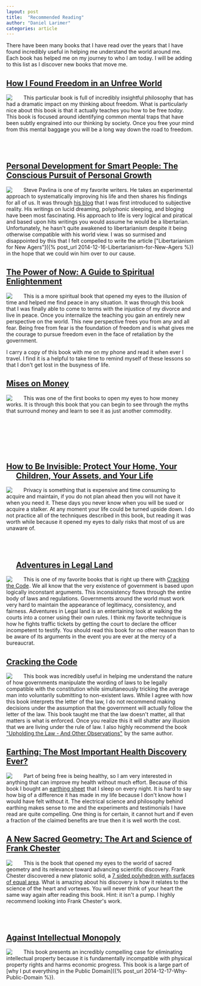 ```yaml
---
layout: post
title:  "Recommended Reading"
author: "Daniel Larimer"
categories: article 
---
```


There have been many books that I have read over the years that I have found incredibly useful in helping me understand the world around me.  Each book has helped me on my journey to who I am today.  I will be adding to this list as I discover new books that move me.  

## <a href="http://www.amazon.com/gp/product/B008T2CJ9Q/ref=as_li_tl?ie=UTF8&camp=1789&creative=9325&creativeASIN=B008T2CJ9Q&linkCode=as2&tag=bytesblog-20&linkId=PNA6DQ35L26EP6QT">How I Found Freedom in an Unfree World</a><img src="http://ir-na.amazon-adsystem.com/e/ir?t=bytesblog-20&l=as2&o=1&a=B008T2CJ9Q" width="1" height="1" border="0" alt="" style="border:none !important; margin:0px !important;" />
<a href="http://www.amazon.com/gp/product/B008T2CJ9Q/ref=as_li_tl?ie=UTF8&camp=1789&creative=9325&creativeASIN=B008T2CJ9Q&linkCode=as2&tag=bytesblog-20&linkId=SZMLMJJUP75Y3TKJ"><img style="float:left; margin-right:25px" border="0" src="http://ws-na.amazon-adsystem.com/widgets/q?_encoding=UTF8&ASIN=B008T2CJ9Q&Format=_SL250_&ID=AsinImage&MarketPlace=US&ServiceVersion=20070822&WS=1&tag=bytesblog-20" ></a><img src="http://ir-na.amazon-adsystem.com/e/ir?t=bytesblog-20&l=as2&o=1&a=B008T2CJ9Q" width="1" height="1" border="0" alt="" style="border:none !important; margin:0px !important;" />
  This particular book is full of incredibly insightful philosophy that has had a dramatic impact on my thinking about freedom.  What is particularly nice about this book is that it actually teaches you how to be free *today*.  This book is focused around identifying common mental traps that have been subtly engrained into our thinking by society.  Once you free your mind from this mental baggage you will be a long way down the road to freedom.  

  <br/>
  <br/>


## <a href="http://www.amazon.com/gp/product/1401922767/ref=as_li_tl?ie=UTF8&camp=1789&creative=9325&creativeASIN=1401922767&linkCode=as2&tag=bytesblog-20&linkId=LJPO2CROFO46F234">Personal Development for Smart People: The Conscious Pursuit of Personal Growth</a><img src="http://ir-na.amazon-adsystem.com/e/ir?t=bytesblog-20&l=as2&o=1&a=1401922767" width="1" height="1" border="0" alt="" style="border:none !important; margin:0px !important;" />
<a href="http://www.amazon.com/gp/product/1401922767/ref=as_li_tl?ie=UTF8&camp=1789&creative=9325&creativeASIN=1401922767&linkCode=as2&tag=bytesblog-20&linkId=UJ45PEV4VOCQMAHT"><img style="float:left;margin-right:25px" border="0" src="http://ws-na.amazon-adsystem.com/widgets/q?_encoding=UTF8&ASIN=1401922767&Format=_SL250_&ID=AsinImage&MarketPlace=US&ServiceVersion=20070822&WS=1&tag=bytesblog-20" ></a><img src="http://ir-na.amazon-adsystem.com/e/ir?t=bytesblog-20&l=as2&o=1&a=1401922767" width="1" height="1" border="0" alt="" style="border:none !important; margin:0px !important;" />
Steve Pavlina is one of my favorite writers.  He takes an experimental approach to systematically improving his life and then shares his findings for all of us.   It was through [his blog](http://stevepavlina.com) that I was first introduced to subjective reality.  His writings on lucid dreaming, polyphonic sleeping, and bloging have been most fascinating.  His approach to life is very logical and piratical and based upon hits writings you would assume he would be a libertarian.  Unfortunately, he hasn't quite awakened to libertarianism despite it being otherwise compatible with his world view.  I was so surmised and disappointed by this that I felt compelled to write the article ["Libertarianism for New Agers"]({% post_url 2014-12-16-Libertarianism-for-New-Agers %}) in the hope that we could win him over to our cause.  


## <a href="http://www.amazon.com/gp/product/1577314808/ref=as_li_tl?ie=UTF8&camp=1789&creative=9325&creativeASIN=1577314808&linkCode=as2&tag=bytesblog-20&linkId=N5GDUDVNS2NGCSBR">The Power of Now: A Guide to Spiritual Enlightenment</a><img src="http://ir-na.amazon-adsystem.com/e/ir?t=bytesblog-20&l=as2&o=1&a=1577314808" width="1" height="1" border="0" alt="" style="border:none !important; margin:0px !important;" />
<a href="http://www.amazon.com/gp/product/1577314808/ref=as_li_tl?ie=UTF8&camp=1789&creative=9325&creativeASIN=1577314808&linkCode=as2&tag=bytesblog-20&linkId=CDOZKF7GJH22CZFW"><img style="float:left; margin-right:25px" border="0" src="http://ws-na.amazon-adsystem.com/widgets/q?_encoding=UTF8&ASIN=1577314808&Format=_SL250_&ID=AsinImage&MarketPlace=US&ServiceVersion=20070822&WS=1&tag=bytesblog-20" ></a><img src="http://ir-na.amazon-adsystem.com/e/ir?t=bytesblog-20&l=as2&o=1&a=1577314808" width="1" height="1" border="0" alt="" style="border:none !important; margin:0px !important;" />
This is a more spiritual book that opened my eyes to the illusion of time and helped me find peace in any situation.  It was through this book that I was finally able to come to terms with the injustice of my divorce and live in peace.  Once you internalize the teaching you gain an entirely new perspective on the world.  This new perspective frees you from any and all fear.  Being free from fear is the foundation of freedom and is what gives me the courage to pursue freedom even in the face of retaliation by the government.    

I carry a copy of this book with me on my phone and read it when ever I travel.  I find it is a helpful to take time to remind myself of these lessons so that I don't get lost in the busyness of life.   

## <a href="http://www.amazon.com/gp/product/B007TA55SG/ref=as_li_tl?ie=UTF8&camp=1789&creative=9325&creativeASIN=B007TA55SG&linkCode=as2&tag=bytesblog-20&linkId=DKMR6Y2FPOVLYGRZ">Mises on Money</a><img src="http://ir-na.amazon-adsystem.com/e/ir?t=bytesblog-20&l=as2&o=1&a=B007TA55SG" width="1" height="1" border="0" alt="" style="border:none !important; margin:0px !important;" />
<a href="http://www.amazon.com/gp/product/B007TA55SG/ref=as_li_tl?ie=UTF8&camp=1789&creative=9325&creativeASIN=B007TA55SG&linkCode=as2&tag=bytesblog-20&linkId=VFJVO2DXDGSOOKGM"><img style="float:left;margin-right:25px" border="0" src="http://ws-na.amazon-adsystem.com/widgets/q?_encoding=UTF8&ASIN=B007TA55SG&Format=_SL250_&ID=AsinImage&MarketPlace=US&ServiceVersion=20070822&WS=1&tag=bytesblog-20" ></a><img src="http://ir-na.amazon-adsystem.com/e/ir?t=bytesblog-20&l=as2&o=1&a=B007TA55SG" width="1" height="1" border="0" alt="" style="border:none !important; margin:0px !important;" />
This was one of the first books to open my eyes to how money works.  It is through this book that you can begin to see through the myths that surround money and learn to see it as just another commodity. 
<p>
<br/>
<br/>
<br/>
<br/>
<br/>
</p>
<p/>


## <a href="http://www.amazon.com/gp/product/1250010454/ref=as_li_tl?ie=UTF8&camp=1789&creative=9325&creativeASIN=1250010454&linkCode=as2&tag=bytesblog-20&linkId=GIBAJD24GCVNDBX2">How to Be Invisible: Protect Your Home, Your Children, Your Assets, and Your Life</a><img style="float:left; margin-right:25px" src="http://ir-na.amazon-adsystem.com/e/ir?t=bytesblog-20&l=as2&o=1&a=1250010454" width="1" height="1" border="0" alt="" style="border:none !important; margin:0px !important;" />
<a href="http://www.amazon.com/gp/product/1250010454/ref=as_li_tl?ie=UTF8&camp=1789&creative=9325&creativeASIN=1250010454&linkCode=as2&tag=bytesblog-20&linkId=OLC4YCEP5U2FXPWR"><img style="float:left; margin-right:25px" border="0" src="http://ws-na.amazon-adsystem.com/widgets/q?_encoding=UTF8&ASIN=1250010454&Format=_SL250_&ID=AsinImage&MarketPlace=US&ServiceVersion=20070822&WS=1&tag=bytesblog-20" ></a><img src="http://ir-na.amazon-adsystem.com/e/ir?t=bytesblog-20&l=as2&o=1&a=1250010454" width="1" height="1" border="0" alt="" style="border:none !important; margin:0px !important;" />
Privacy is something that is expensive and time consuming to acquire and maintain, if you do not plan ahead then you will not have it when you need it.   These days you never know when you will be sued or acquire a stalker.  At any moment your life could be turned upside down.   I do not practice all of the techniques described in this book, but reading it was worth while because it opened my eyes to daily risks that most of us are unaware of.

<br/>
<br/>

## <a href="http://www.amazon.com/gp/product/061512299X/ref=as_li_tl?ie=UTF8&camp=1789&creative=9325&creativeASIN=061512299X&linkCode=as2&tag=bytesblog-20&linkId=2VB45SZYL5RI34A7">Adventures in Legal Land</a><img style="float:left; margin-right:25px" src="http://ir-na.amazon-adsystem.com/e/ir?t=bytesblog-20&l=as2&o=1&a=061512299X" width="1" height="1" border="0" alt="" style="border:none !important; margin:0px !important;" />
<a href="http://www.amazon.com/gp/product/061512299X/ref=as_li_tl?ie=UTF8&camp=1789&creative=9325&creativeASIN=061512299X&linkCode=as2&tag=bytesblog-20&linkId=IHMCKMONB6MF23BD"><img style="float:left;margin-right:25px" border="0" src="http://ws-na.amazon-adsystem.com/widgets/q?_encoding=UTF8&ASIN=061512299X&Format=_SL250_&ID=AsinImage&MarketPlace=US&ServiceVersion=20070822&WS=1&tag=bytesblog-20" ></a><img src="http://ir-na.amazon-adsystem.com/e/ir?t=bytesblog-20&l=as2&o=1&a=061512299X" width="1" height="1" border="0" alt="" style="border:none !important; margin:0px !important;" />
This is one of my favorite books that is right up there with <a href="http://www.amazon.com/gp/product/0974393606/ref=as_li_tl?ie=UTF8&camp=1789&creative=9325&creativeASIN=0974393606&linkCode=as2&tag=bytesblog-20&linkId=5LNSJSLYJARKZV3F">Cracking the Code</a><img src="http://ir-na.amazon-adsystem.com/e/ir?t=bytesblog-20&l=as2&o=1&a=0974393606" width="1" height="1" border="0" alt="" style="border:none !important; margin:0px !important;" />.   We all know that the very existence of government is based upon logically inconstant arguments.  This inconsistency flows through the entire body of laws and regulations.  Governments around the world must work very hard to maintain the appearance of legitimacy, consistency, and fairness.   Adventures in Legal land is an entertaining look at walking the courts into a corner using their own rules.  I think my favorite technique is how he fights traffic tickets by getting the court to declare the officer incompetent to testify.   You should read this book for no other reason than to be aware of its arguments in the event you are ever at the mercy of a bureaucrat. 


## <a href="http://www.amazon.com/gp/product/0974393606/ref=as_li_tl?ie=UTF8&camp=1789&creative=9325&creativeASIN=0974393606&linkCode=as2&tag=bytesblog-20&linkId=5LNSJSLYJARKZV3F">Cracking the Code</a><img src="http://ir-na.amazon-adsystem.com/e/ir?t=bytesblog-20&l=as2&o=1&a=0974393606" width="1" height="1" border="0" alt="" style="border:none !important; margin:0px !important;" />
  <a href="http://www.amazon.com/gp/product/0974393606/ref=as_li_tl?ie=UTF8&camp=1789&creative=9325&creativeASIN=0974393606&linkCode=as2&tag=bytesblog-20&linkId=N2KT4RGQMTWWNKIC"><img style="float:left;margin-right:25px" border="0" src="http://ws-na.amazon-adsystem.com/widgets/q?_encoding=UTF8&ASIN=0974393606&Format=_SL250_&ID=AsinImage&MarketPlace=US&ServiceVersion=20070822&WS=1&tag=bytesblog-20" ></a><img src="http://ir-na.amazon-adsystem.com/e/ir?t=bytesblog-20&l=as2&o=1&a=0974393606" width="1" height="1" border="0" alt="" style="border:none !important; margin:0px !important;" />
  This book was incredibly useful in helping me understand the nature of how governments manipulate the wording of laws to be legally compatible with the constitution while simultaneously tricking the average man into voluntarily submitting to non-existent laws.  While I agree with how this book interprets the letter of the law, I do not recommend making decisions under the assumption that the government will actually follow the letter of the law.   This book taught me that the law doesn't matter, all that matters is what is enforced.  Once you realize this it will shatter any illusion that we are living under the rule of law.   I also highly recommend the book <a href="http://www.amazon.com/gp/product/0974393614/ref=as_li_tl?ie=UTF8&camp=1789&creative=9325&creativeASIN=0974393614&linkCode=as2&tag=bytesblog-20&linkId=2ITJ6K6WRVZEGFMB">"Upholding the Law - And Other Observations"</a><img src="http://ir-na.amazon-adsystem.com/e/ir?t=bytesblog-20&l=as2&o=1&a=0974393614" width="1" height="1" border="0" alt="" style="border:none !important; margin:0px !important;" /> by the same author.  



## <a href="http://www.amazon.com/gp/product/1591202833/ref=as_li_tl?ie=UTF8&camp=1789&creative=9325&creativeASIN=1591202833&linkCode=as2&tag=bytesblog-20&linkId=Z4YOWQCGXUNSFH7X">Earthing: The Most Important Health Discovery Ever?</a><img src="http://ir-na.amazon-adsystem.com/e/ir?t=bytesblog-20&l=as2&o=1&a=1591202833" width="1" height="1" border="0" alt="" style="border:none !important; margin:0px !important;" />
<a href="http://www.amazon.com/gp/product/1591202833/ref=as_li_tl?ie=UTF8&camp=1789&creative=9325&creativeASIN=1591202833&linkCode=as2&tag=bytesblog-20&linkId=Q33ABIBOEGJSK42V"><img style="float:left; margin-right:25px" border="0" src="http://ws-na.amazon-adsystem.com/widgets/q?_encoding=UTF8&ASIN=1591202833&Format=_SL250_&ID=AsinImage&MarketPlace=US&ServiceVersion=20070822&WS=1&tag=bytesblog-20" ></a><img src="http://ir-na.amazon-adsystem.com/e/ir?t=bytesblog-20&l=as2&o=1&a=1591202833" width="1" height="1" border="0" alt="" style="border:none !important; margin:0px !important;" />
Part of being free is being healthy, so I am very interested in anything that can improve my health without much effort.
Because of this book I bought an <a href="http://www.amazon.com/gp/product/B0071URSUW/ref=as_li_tl?ie=UTF8&camp=1789&creative=9325&creativeASIN=B0071URSUW&linkCode=as2&tag=bytesblog-20&linkId=NABBXTXRNOFBDPAK">earthing sheet</a><img src="http://ir-na.amazon-adsystem.com/e/ir?t=bytesblog-20&l=as2&o=1&a=B0071URSUW" width="1" height="1" border="0" alt="" style="border:none !important; margin:0px !important;" /> that I sleep on every night.  It is hard to say how big of a difference it has made in my life because I don't know how I would have felt without it.  The electrical science and philosophy behind earthing makes sense to me and the experiments and testimonials I have read are quite compelling.  One thing is for certain, it cannot hurt and if even a fraction of the claimed benefits are true then it is well worth the cost.  

## <a href="http://www.amazon.com/gp/product/0988749203/ref=as_li_tl?ie=UTF8&camp=1789&creative=9325&creativeASIN=0988749203&linkCode=as2&tag=bytesblog-20&linkId=VDESHI3EGV6J72JX">A New Sacred Geometry: The Art and Science of Frank Chester</a><img src="http://ir-na.amazon-adsystem.com/e/ir?t=bytesblog-20&l=as2&o=1&a=0988749203" width="1" height="1" border="0" alt="" style="border:none !important; margin:0px !important;" />
<a href="http://www.amazon.com/gp/product/0988749203/ref=as_li_tl?ie=UTF8&camp=1789&creative=9325&creativeASIN=0988749203&linkCode=as2&tag=bytesblog-20&linkId=UCAPSKUR4K5CUOHQ"><img style="float:left;margin-right:25px" border="0" src="http://ws-na.amazon-adsystem.com/widgets/q?_encoding=UTF8&ASIN=0988749203&Format=_SL250_&ID=AsinImage&MarketPlace=US&ServiceVersion=20070822&WS=1&tag=bytesblog-20" ></a><img src="http://ir-na.amazon-adsystem.com/e/ir?t=bytesblog-20&l=as2&o=1&a=0988749203" width="1" height="1" border="0" alt="" style="border:none !important; margin:0px !important;" />
This is the book that opened my eyes to the world of sacred geometry and its relevance toward advancing scientific discovery.  Frank Chester discovered a new platonic solid, a [7 sided polyhedron with surfaces of equal area](http://www.frankchester.com/wp-content/uploads/2009/08/Lilipoh-article.pdf).  What is amazing about his discovery is how it relates to the science of the heart and vortexes.   You will never think of your heart the same way again after reading this book.  Hint: it isn't a pump.   I highly recommend looking into Frank Chester's work.

<p>
<br/>
<br/>
</p>

## <a href="http://www.amazon.com/gp/product/0521127262/ref=as_li_tl?ie=UTF8&camp=1789&creative=9325&creativeASIN=0521127262&linkCode=as2&tag=bytesblog-20&linkId=3N7CGSNODRWZAIYL">Against Intellectual Monopoly</a><img src="http://ir-na.amazon-adsystem.com/e/ir?t=bytesblog-20&l=as2&o=1&a=0521127262" width="1" height="1" border="0" alt="" style="border:none !important; margin:0px !important;" />
<a href="http://www.amazon.com/gp/product/0521127262/ref=as_li_tl?ie=UTF8&camp=1789&creative=9325&creativeASIN=0521127262&linkCode=as2&tag=bytesblog-20&linkId=CZJGVXQGKXFXE35D"><img style="float:left;margin-right:25px" border="0" src="http://ws-na.amazon-adsystem.com/widgets/q?_encoding=UTF8&ASIN=0521127262&Format=_SL250_&ID=AsinImage&MarketPlace=US&ServiceVersion=20070822&WS=1&tag=bytesblog-20" ></a><img src="http://ir-na.amazon-adsystem.com/e/ir?t=bytesblog-20&l=as2&o=1&a=0521127262" width="1" height="1" border="0" alt="" style="border:none !important; margin:0px !important;" />
This book presents an incredibly compelling case for eliminating intellectual property because it is fundamentally incompatible with physical property rights and harms economic progress.  This book is a large part of [why I put everything in the Public Domain]({% post_url 2014-12-17-Why-Public-Domain %}).
<p>
<br/>
<br/>
<br/>
<br/>
</p>
